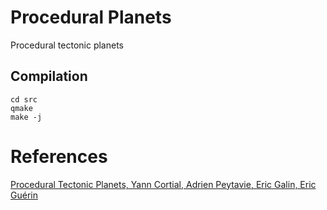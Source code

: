 # Procedural Planets
Procedural tectonic planets

## Compilation

```
cd src
qmake
make -j
```

# References
[Procedural Tectonic Planets, Yann Cortial, Adrien Peytavie, Eric Galin, Eric Guérin](https://hal.archives-ouvertes.fr/hal-02136820/document)
